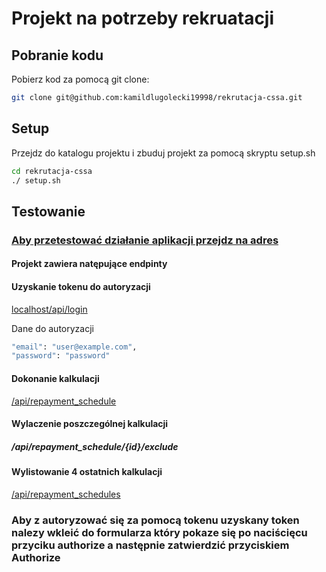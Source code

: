 # Projekt na potrzeby rekruatacji

## Pobranie kodu

Pobierz kod za pomocą git clone:

```sh
git clone git@github.com:kamildlugolecki19998/rekrutacja-cssa.git
```

## Setup

Przejdz do katalogu projektu i zbuduj projekt za pomocą skryptu setup.sh

```sh
cd rekrutacja-cssa
./ setup.sh
```

## Testowanie

### [Aby przetestować działanie aplikacji przejdz na adres](localhost/api/doc/)

#### Projekt zawiera natępujące endpinty 

#### Uzyskanie tokenu do autoryzacji
[localhost/api/login](localhost/api/login)

Dane do autoryzacji
```sh
"email": "user@example.com",
"password": "password"
```

#### Dokonanie kalkulacji
[/api/repayment_schedule](/api/repayment_schedule)

#### Wylaczenie poszczególnej kalkulacji
##### /api/repayment_schedule/{id}/exclude

#### Wylistowanie 4 ostatnich kalkulacji
[/api/repayment_schedules](/api/repayment_schedules)

### Aby z autoryzować się za pomocą tokenu uzyskany token nalezy wkleić do formularza który pokaze się po naciścięcu przyciku authorize a następnie zatwierdzić przyciskiem Authorize